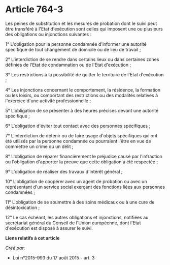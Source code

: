 # Article 764-3

Les peines de substitution et les mesures de probation dont le suivi peut être transféré à l'Etat d'exécution sont celles qui
imposent une ou plusieurs des obligations ou injonctions suivantes : 

1° L'obligation pour la personne condamnée d'informer une autorité spécifique de tout changement de domicile ou de lieu de
travail ; 

2° L'interdiction de se rendre dans certains lieux ou dans certaines zones définies de l'Etat de condamnation ou de l'Etat
d'exécution ; 

3° Les restrictions à la possibilité de quitter le territoire de l'Etat d'exécution ; 

4° Les injonctions concernant le comportement, la résidence, la formation ou les loisirs, ou comportant des restrictions ou
des modalités relatives à l'exercice d'une activité professionnelle ; 

5° L'obligation de se présenter à des heures précises devant une autorité spécifique ; 

6° L'obligation d'éviter tout contact avec des personnes spécifiques ; 

7° L'interdiction de détenir ou de faire usage d'objets spécifiques qui ont été utilisés par la personne condamnée ou
pourraient l'être en vue de commettre un crime ou un délit ; 

8° L'obligation de réparer financièrement le préjudice causé par l'infraction ou l'obligation d'apporter la preuve que cette
obligation a été respectée ; 

9° L'obligation de réaliser des travaux d'intérêt général ; 

10° L'obligation de coopérer avec un agent de probation ou avec un représentant d'un service social exerçant des fonctions
liées aux personnes condamnées ; 

11° L'obligation de se soumettre à des soins médicaux ou à une cure de désintoxication ; 

12° Le cas échéant, les autres obligations et injonctions, notifiées au secrétariat général du Conseil de l'Union européenne,
dont l'Etat d'exécution est disposé à assurer le suivi.

**Liens relatifs à cet article**

_Créé par_:

  - Loi n°2015-993 du 17 août 2015 - art. 3
